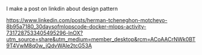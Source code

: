 I make a post on linkdin about design pattern

https://www.linkedin.com/posts/herman-tcheneghon-motcheyo-8b95a7180_30daysofmlopscode-docker-mlops-activity-7317287533405495296-lnOX?utm_source=share&utm_medium=member_desktop&rcm=ACoAACrNWk0BT9T4VwM8q0w_jQdvWAle2tcG53A